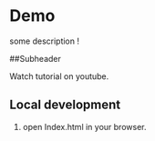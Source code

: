 # Demo
some description !

##Subheader

Watch tutorial on youtube.

## Local development 

1. open Index.html in your browser. 
